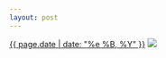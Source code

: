 ```yaml
---
layout: post
---
```


<p>
  <time><a href="/475">{{ page.date | date: "%e %B, %Y" }}</a></time>
  <a href="/475"><img src="{{ site.assets_url }}/475.jpg"/></a>
</p>
